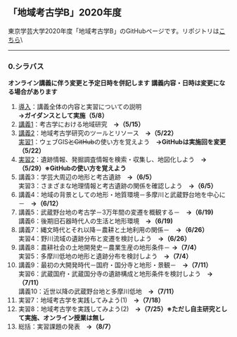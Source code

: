## 「地域考古学B」2020年度
東京学芸大学2020年度「地域考古学B」のGitHubページです。リポジトリは[こちら](https://github.com/kotdijian/ChiikiKoukoB-2020)\

***
### 0.シラバス    
**オンライン講義に伴う変更と予定日時を併記します**
**講義内容・日時は変更になる場合があります**
1. [導入](https://kotdijian.github.io/ChiikiKoukoB-2020/01/JugyoSanka)：講義全体の内容と実習についての説明 **→ガイダンスとして実施（5/8）**
2. [講義1](https://kotdijian.github.io/ChiikiKoukoB-2020/02/index.html)：考古学における地域研究　**→（5/15）**
3. [講義2](https://kotdijian.github.io/ChiikiKoukoB-2020/03/)：地域考古学研究のツールとリソース　**→（5/22）**    
    [実習1](https://kotdijian.github.io/ChiikiKoukoB-2020/03/)：ウェブGIS~~とGitHub~~の使い方を覚えよう　**→GitHubは実施回を変更（5/22）**    
4. [実習2]()：遺跡情報、発掘調査情報を検索・収集し、地図化しよう　**→（5/29）※GitHubの使い方を覚えよう**    
5. 講義3：学芸大周辺の地形と考古遺跡　**→（6/5）**    
    実習3：さまざまな地理情報と考古遺跡の関係を確認しよう　**→（6/5）**    
6. 講義4：地域の背景としての地形・地質環境－多摩川と武蔵野台地を中心に－　**→（6/12）**    
7. 講義5：武蔵野台地の考古学－3万年間の変遷を概観する－　**→（6/19)**    
    講義6：後期旧石器時代人の生活と地形環境　**→（6/19)**
8. 講義7：縄文時代とそれ以降－農耕と土地利用の関係－　**→（6/26）**    
    実習4：野川流域の遺跡分布と変遷を検討しよう　**→（6/26）**
9. 講義8：農耕社会の土地開発史－農業生産の地形条件－ **→（7/4）**    
    実習5：多摩川低地の地形と遺跡分布を検討しよう　**→（7/4）**
10. 講義9：最初の大開発時代－国府・国分寺と地形・景観－　**→（7/11）**    
    実習6：武蔵国府・武蔵国分寺の遺跡構成と地形条件を検討しよう　**→（7/11）**    
    講義10：近世以降の武蔵野台地と多摩川低地　**→（7/11）**
11. 実習7：地域考古学を実践してみよう(1)　**→（7/18）**    
12. 実習8：地域考古学を実践してみよう(2)　**→（7/25）※ただし自主研究として実施、オンライン授業は無し**
13. 総括：実習課題の発表　**→（8/7）**

